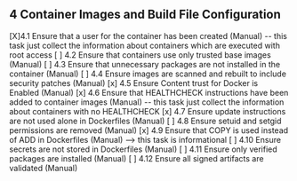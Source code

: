 
## 4 Container Images and Build File Configuration
 [X]4.1 Ensure that a user for the container has been created
(Manual) -- this task just collect the information about containers which are executed with root access
 [ ] 4.2 Ensure that containers use only trusted base images (Manual)
 [ ] 4.3 Ensure that unnecessary packages are not installed in the
container (Manual)
 [ ] 4.4 Ensure images are scanned and rebuilt to include security
patches (Manual)
 [x] 4.5 Ensure Content trust for Docker is Enabled (Manual)
 [x] 4.6 Ensure that HEALTHCHECK instructions have been added to
container images (Manual) -- this task just collect the information about containers with no HEALTHCHECK
 [x] 4.7 Ensure update instructions are not used alone in Dockerfiles (Manual)
 [ ] 4.8 Ensure setuid and setgid permissions are removed (Manual)
 [x] 4.9 Ensure that COPY is used instead of ADD in Dockerfiles (Manual) --> this task is informational
 [ ] 4.10 Ensure secrets are not stored in Dockerfiles (Manual)
 [ ] 4.11 Ensure only verified packages are installed (Manual)
 [ ] 4.12 Ensure all signed artifacts are validated (Manual)